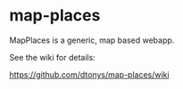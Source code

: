 # map-places

MapPlaces is a generic, map based webapp.

See the wiki for details:

https://github.com/dtonys/map-places/wiki
